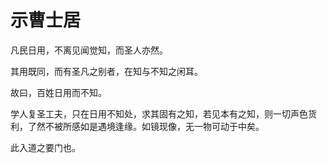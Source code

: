 # 示曹士居

凡民日用，不离见闻觉知，而圣人亦然。

其用既同，而有圣凡之别者，在知与不知之闲耳。

故曰，百姓日用而不知。

学人复圣工夫，只在日用不知处，求其固有之知，若见本有之知，则一切声色货利，了然不被所感如是遇境逢缘。如镜现像，无一物可动于中矣。

此入道之要门也。